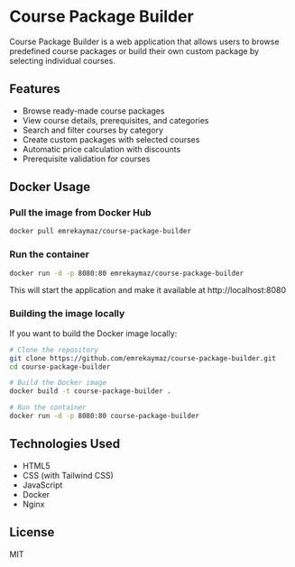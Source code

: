 # Course Package Builder

Course Package Builder is a web application that allows users to browse predefined course packages or build their own custom package by selecting individual courses.

## Features

- Browse ready-made course packages
- View course details, prerequisites, and categories
- Search and filter courses by category
- Create custom packages with selected courses
- Automatic price calculation with discounts
- Prerequisite validation for courses

## Docker Usage

### Pull the image from Docker Hub

```bash
docker pull emrekaymaz/course-package-builder
```

### Run the container

```bash
docker run -d -p 8080:80 emrekaymaz/course-package-builder
```

This will start the application and make it available at http://localhost:8080

### Building the image locally

If you want to build the Docker image locally:

```bash
# Clone the repository
git clone https://github.com/emrekaymaz/course-package-builder.git
cd course-package-builder

# Build the Docker image
docker build -t course-package-builder .

# Run the container
docker run -d -p 8080:80 course-package-builder
```

## Technologies Used

- HTML5
- CSS (with Tailwind CSS)
- JavaScript
- Docker
- Nginx

## License

MIT 